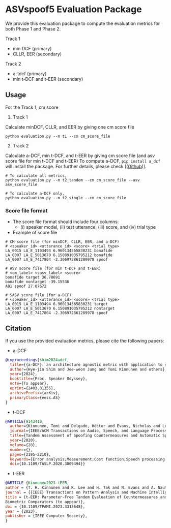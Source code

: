 # ASVspoof5 Evaluation Package
We provide this evaluation package to compute the evaluation metrics for both Phase 1 and Phase 2.

Track 1
* min DCF (primary)
* CLLR, EER (secondary)

Track 2
* a-tdcf (primary)
* min t-DCF and t-EER (secondary)


## Usage
For the Track 1, cm score 

1. Track 1
   
Calculate minDCF, CLLR, and EER by giving one cm score file
```
python evaluation.py --m t1 --cm cm_score_file
```

2. Track 2

Calculate a-DCF, min t-DCF, and t-EER by giving cm score file (and asv score file for min t-DCF and t-EER)
To compute a-DCF, `pip install a_dcf` will install the package.
For further details, please check [([Github](https://github.com/shimhz/a_DCF))].
```
# To calculate all metrics, 
python evaluation.py --m t2_tandem --cm cm_score_file --asv asv_score_file

# To calculate a-DCF only, 
python evaluation.py --m t2_single --cm cm_score_file
```

### Score file format
- The score file format should include four columns:
  - (i) speaker model, (ii) test utterance, (iii) score, and (iv) trial type
- Example of score file
```
# CM score file (for minDCF, CLLR, EER, and a-DCF)
# <speaker_id> <utterance_id> <score> <trial type> 
LA_0015 LA_E_1103494 6.960134565830231 bonafide
LA_0007 LA_E_5013670 6.150891035795212 bonafide
LA_0007 LA_E_7417804 -2.306972861289978 spoof

# ASV score file (for min t-DCF and t-EER)
# <cm_label> <sasv_label> <score>
bonafide target 36.78691
bonafide nontarget -39.15536
A01 spoof 27.07672

# SASV score file (for a-DCF)
# <speaker_id> <utterance_id> <score> <trial type> 
LA_0015 LA_E_1103494 6.960134565830231 target
LA_0007 LA_E_5013670 6.150891035795212 nontarget
LA_0007 LA_E_7417804 -2.306972861289978 spoof
```


## Citation
If you use the provided evaluation metrics, please cite the following papers:

* a-DCF
```bibtex
@inproceedings{shim2024adcf,
  title={{a-DCF}: an architecture agnostic metric with application to spoofing-robust speaker verification},
  author={Hye-jin Shim and Jee-weon Jung and Tomi Kinnunen and others},
  year={2024},
  booktitle={Proc. Speaker Odyssey},
  note={To appear},
  eprint={2403.01355},
  archivePrefix={arXiv},
  primaryClass={eess.AS}
}
```

* t-DCF
```bibtex
@ARTICLE{9143410,
  author={Kinnunen, Tomi and Delgado, Héctor and Evans, Nicholas and Lee, Kong Aik and Vestman, Ville and Nautsch, Andreas and Todisco, Massimiliano and Wang, Xin and Sahidullah, Md and Yamagishi, Junichi and Reynolds, Douglas A.},
  journal={IEEE/ACM Transactions on Audio, Speech, and Language Processing}, 
  title={Tandem Assessment of Spoofing Countermeasures and Automatic Speaker Verification: Fundamentals}, 
  year={2020},
  volume={28},
  number={},
  pages={2195-2210},
  keywords={Error analysis;Measurement;Cost function;Speech processing;Electronic mail;Security;IEEE transactions;Automatic speaker verification (ASV);detect- ion cost function;presentation attack detection;spoofing counter- measures},
  doi={10.1109/TASLP.2020.3009494}}
```

* t-EER
```bibtex
@ARTICLE {Kinnunen2023-tEER,
author = {T. H. Kinnunen and K. Lee and H. Tak and N. Evans and A. Nautsch},
journal = {{IEEE} Transactions on Pattern Analysis and Machine Intelligence},
title = {t-EER: Parameter-Free Tandem Evaluation of Countermeasures and
Biometric Comparators (to appear)},
doi = {10.1109/TPAMI.2023.3313648},
year = {2023},
publisher = {IEEE Computer Society},
}
```
